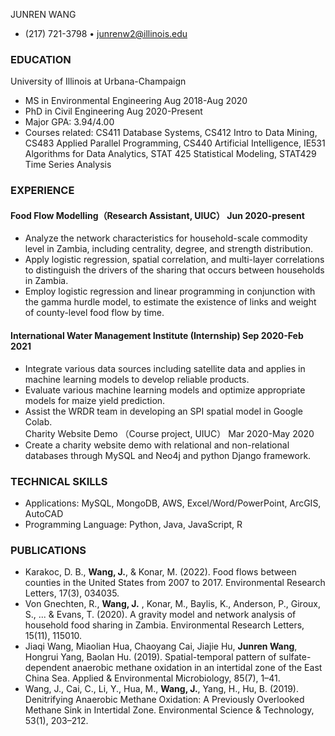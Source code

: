 JUNREN WANG
- (217) 721-3798 • junrenw2@illinois.edu
### EDUCATION                                                                  
University of Illinois at Urbana-Champaign
- MS in Environmental Engineering                                                                      Aug 2018-Aug 2020
- PhD in Civil Engineering                                                                                            Aug 2020-Present 
- Major GPA: 3.94/4.00
- Courses related: CS411 Database Systems, CS412 Intro to Data Mining, CS483 Applied Parallel Programming, CS440 Artificial Intelligence, IE531 Algorithms for Data Analytics, STAT 425 Statistical Modeling, STAT429 Time Series Analysis 
                               
### EXPERIENCE        
#### Food Flow Modelling（Research Assistant, UIUC）                                           Jun 2020-present 
- Analyze the network characteristics for household-scale commodity level in Zambia, including centrality, degree, and strength distribution.
- Apply logistic regression, spatial correlation, and multi-layer correlations to distinguish the drivers of the sharing that occurs between households in Zambia.
- Employ logistic regression and linear programming in conjunction with the gamma hurdle model, to estimate the existence of links and weight of county-level food flow by time. 
#### International Water Management Institute (Internship)                         Sep 2020-Feb 2021
- Integrate various data sources including satellite data and applies in machine learning models to develop reliable products.
- Evaluate various machine learning models and optimize appropriate models for maize yield prediction.
- Assist the WRDR team in developing an SPI spatial model in Google Colab.         
Charity Website Demo （Course project, UIUC）                                          Mar 2020-May 2020
- Create a charity website demo with relational and non-relational databases through MySQL and Neo4j and python Django framework.

### TECHNICAL SKILLS                                                            
- Applications: MySQL, MongoDB, AWS, Excel/Word/PowerPoint, ArcGIS, AutoCAD
- Programming Language: Python, Java, JavaScript, R

### PUBLICATIONS     
- Karakoc, D. B., <b>Wang, J.</b>, & Konar, M. (2022). Food flows between counties in the United States from 2007 to 2017. Environmental Research Letters, 17(3), 034035.
- Von Gnechten, R., <b>Wang, J.</b> , Konar, M., Baylis, K., Anderson, P., Giroux, S., ... & Evans, T. (2020). A gravity model and network analysis of household food sharing in Zambia. Environmental Research Letters, 15(11), 115010.                                                       
- Jiaqi Wang, Miaolian Hua, Chaoyang Cai, Jiajie Hu, <b>Junren Wang</b>, Hongrui Yang, Baolan Hu. (2019). Spatial-temporal pattern of sulfate-dependent anaerobic methane oxidation in an intertidal zone of the East China Sea. Applied & Environmental Microbiology, 85(7), 1–41. 
- Wang, J., Cai, C., Li, Y., Hua, M., <b>Wang, J.</b>, Yang, H., Hu, B. (2019). Denitrifying Anaerobic Methane Oxidation: A Previously Overlooked Methane Sink in Intertidal Zone. Environmental Science & Technology, 53(1), 203–212. 
